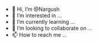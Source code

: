 - 👋 Hi, I’m @Nargush
- 👀 I’m interested in ...
- 🌱 I’m currently learning ...
- 💞️ I’m looking to collaborate on ...
- 📫 How to reach me ...

<!---
Nargush/Nargush is a ✨ special ✨ repository because its `README.md` (this file) appears on your GitHub profile.
You can click the Preview link to take a look at your changes.
--->
